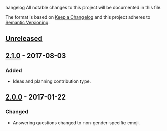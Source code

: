 hangelog
All notable changes to this project will be documented in this file.

The format is based on [Keep a Changelog](http://keepachangelog.com/en/1.0.0/)
and this project adheres to [Semantic
Versioning](http://semver.org/spec/v2.0.0.html).

## [Unreleased]

## [2.1.0] - 2017-08-03
### Added
- Ideas and planning contribution type.

## [2.0.0] - 2017-01-22
### Changed
- Answering questions changed to non-gender-specific emoji.

[Unreleased]: https://github.com/kentcdodds/all-contributors/compare/v2.1.0...HEAD
[2.1.0]: https://github.com/kentcdodds/all-contributors/compare/v2.0.0...v2.1.0
[2.0.0]: https://github.com/kentcdodds/all-contributors/compare/v1.1.1...v2.0.0
